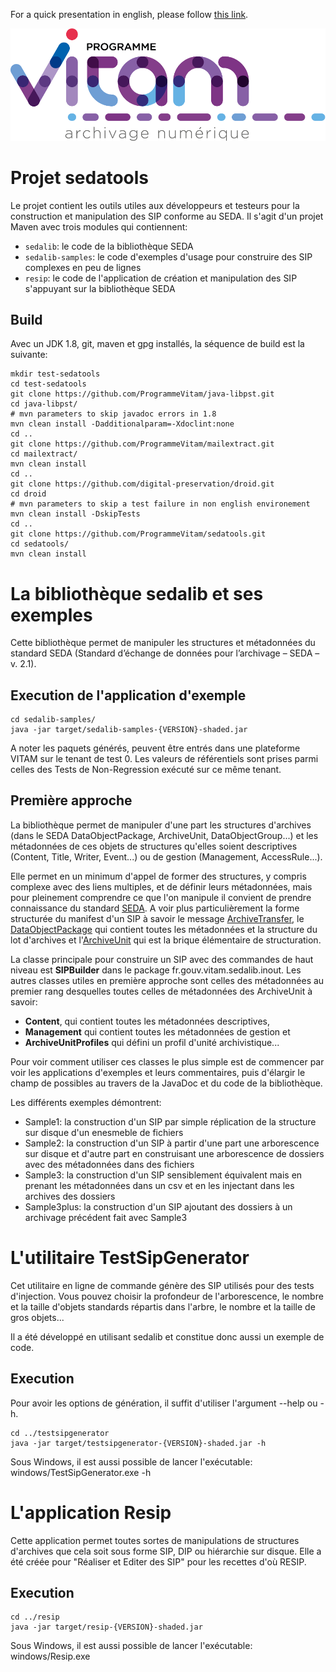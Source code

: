 For a quick presentation in english, please follow [this link](README.en.md).


![logo](logo_vitam.png)

Projet sedatools
================

Le projet contient les outils utiles aux développeurs et testeurs pour la construction et manipulation des SIP conforme au SEDA.
Il s'agit d'un projet Maven avec trois modules qui contiennent:

* ``sedalib``: le code de la bibliothèque SEDA
* ``sedalib-samples``: le code d'exemples d'usage pour construire des SIP complexes en peu de lignes
* ``resip``: le code de l'application de création et manipulation des SIP s'appuyant sur la bibliothèque SEDA

Build
-----

Avec un JDK 1.8, git, maven et gpg installés, la séquence de build est la suivante:

    mkdir test-sedatools
    cd test-sedatools
    git clone https://github.com/ProgrammeVitam/java-libpst.git
    cd java-libpst/
    # mvn parameters to skip javadoc errors in 1.8
    mvn clean install -Dadditionalparam=-Xdoclint:none
    cd ..
    git clone https://github.com/ProgrammeVitam/mailextract.git
    cd mailextract/
    mvn clean install
    cd ..
    git clone https://github.com/digital-preservation/droid.git
    cd droid
    # mvn parameters to skip a test failure in non english environement
    mvn clean install -DskipTests
    cd ..
    git clone https://github.com/ProgrammeVitam/sedatools.git
    cd sedatools/
    mvn clean install

La bibliothèque sedalib et ses exemples
=======================================

Cette bibliothèque permet de manipuler les structures et métadonnées du
standard SEDA (Standard d’échange de données pour l’archivage – SEDA – v. 2.1).

Execution de l'application d'exemple
------------------------------------

    cd sedalib-samples/
    java -jar target/sedalib-samples-{VERSION}-shaded.jar

A noter les paquets générés, peuvent être entrés dans une plateforme VITAM
sur le tenant de test 0. Les valeurs de référentiels sont prises parmi celles
des Tests de Non-Regression exécuté sur ce même tenant.

Première approche
-----------------

La bibliothèque permet de manipuler d'une part les structures d'archives
(dans le SEDA DataObjectPackage, ArchiveUnit, DataObjectGroup...) et les
métadonnées de ces objets de structures qu'elles soient descriptives (Content,
Title, Writer, Event...) ou de gestion (Management, AccessRule...).

Elle permet en un minimum d'appel de former des structures, y compris complexe
avec des liens multiples, et de définir leurs métadonnées, mais pour pleinement
comprendre ce que l'on manipule il convient de prendre connaissance du standard
[SEDA](https://francearchives.fr/seda/documentation.html). A voir plus
particulièrement la forme structurée du manifest d'un SIP à savoir le message
[ArchiveTransfer](https://francearchives.fr/seda/api_v2-1/seda-2_1-main_xsd.html#ArchiveTransfer),
le [DataObjectPackage](https://francearchives.fr/seda/api_v2-1/seda-2_1-main_xsd.html#BusinessMessageType_DataObjectPackage)
qui contient toutes les métadonnées et la structure du lot d'archives et
l'[ArchiveUnit](https://francearchives.fr/seda/api_v2-1/seda-2_1-main_xsd.html#DescriptiveMetadataType_ArchiveUnit)
qui est la brique élémentaire de structuration.

La classe principale pour construire un SIP avec des commandes de haut niveau
est **SIPBuilder** dans le package fr.gouv.vitam.sedalib.inout. Les autres
classes utiles en première approche sont celles des métadonnées au premier
rang desquelles toutes celles de métadonnées des ArchiveUnit à savoir:

* **Content**, qui contient toutes les métadonnées descriptives,
* **Management** qui contient toutes les métadonnées de gestion et
* **ArchiveUnitProfiles** qui défini un profil d'unité archivistique...

Pour voir comment utiliser ces classes le plus simple est de commencer par
voir les applications d'exemples et leurs commentaires, puis d'élargir le
champ de possibles au travers de la JavaDoc et du code de la bibliothèque.

Les différents exemples démontrent:

* Sample1: la construction d'un SIP par simple réplication de la structure
sur disque d'un enesmeble de fichiers
* Sample2: la construction d'un SIP à partir d'une part une arborescence sur
disque et d'autre part en construisant une arborescence de dossiers avec des
métadonnées dans des fichiers
* Sample3: la construction d'un SIP sensiblement équivalent mais en prenant
les métadonnées dans un csv et en les injectant dans les archives des dossiers
* Sample3plus: la construction d'un SIP ajoutant des dossiers à un archivage
précédent fait avec Sample3

L'utilitaire TestSipGenerator
=============================
Cet utilitaire en ligne de commande génère des SIP utilisés pour des tests
d'injection. Vous pouvez choisir la profondeur de l'arborescence, le
nombre et la taille d'objets standards répartis dans l'arbre, le nombre
et la taille de gros objets...

Il a été développé en utilisant sedalib et constitue donc aussi un exemple 
de code.

Execution
---------
Pour avoir les options de génération, il suffit d'utiliser l'argument 
--help ou -h.

    cd ../testsipgenerator
    java -jar target/testsipgenerator-{VERSION}-shaded.jar -h

Sous Windows, il est aussi possible de lancer l'exécutable: windows/TestSipGenerator.exe -h


L'application Resip
====================

Cette application permet toutes sortes de manipulations de structures d'archives que cela soit sous forme
SIP, DIP ou hiérarchie sur disque. Elle a été créée pour "Réaliser et Editer des SIP" pour les recettes d'où RESIP.

Execution
---------

    cd ../resip
    java -jar target/resip-{VERSION}-shaded.jar

Sous Windows, il est aussi possible de lancer l'exécutable: windows/Resip.exe

